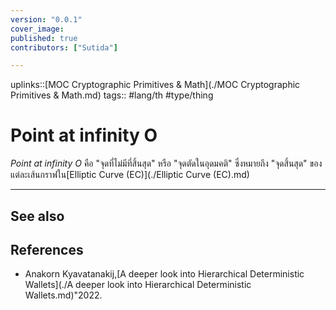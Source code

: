```yaml
---
version: "0.0.1"
cover_image:
published: true
contributors: ["Sutida"]

---
```

uplinks::[MOC Cryptographic Primitives & Math](./MOC Cryptographic Primitives & Math.md)
tags:: #lang/th #type/thing

# Point at infinity O
*Point at infinity O*  คือ "จุดที่ไม่มีที่สิ้นสุด" หรือ "จุดตัดในอุดมคติ" ซึ่งหมายถึง "จุดสิ้นสุด" ของแต่ละเส้นกราฟใน[Elliptic Curve (EC)](./Elliptic Curve (EC).md)

---
## See also

## References
- Anakorn Kyavatanakij,[A deeper look into Hierarchical Deterministic Wallets](./A deeper look into Hierarchical Deterministic Wallets.md)"2022.